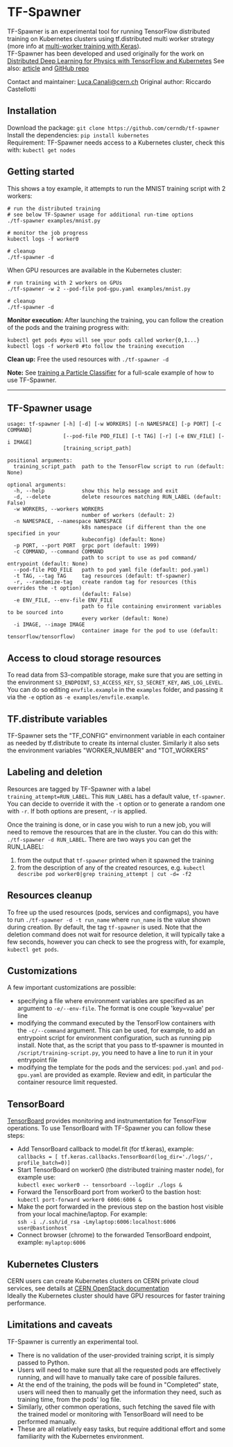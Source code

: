 # TF-Spawner

TF-Spawner is an experimental tool for running TensorFlow distributed training on Kubernetes clusters using 
tf.distributed multi worker strategy (more info at [multi-worker training with Keras](https://www.tensorflow.org/tutorials/distribute/multi_worker_with_keras)).  
TF-Spawner has been developed and used originally for the work on
[Distributed Deep Learning for Physics with TensorFlow and Kubernetes](https://db-blog.web.cern.ch/blog/luca-canali/2020-03-distributed-deep-learning-physics-tensorflow-and-kubernetes)
See also: [article](https://rdcu.be/b4Wk9) and [GitHub repo](https://github.com/cerndb/SparkDLTrigger)

Contact and maintainer: Luca.Canali@cern.ch
Original author: Riccardo Castellotti  

## Installation

Download the package: `git clone https://github.com/cerndb/tf-spawner`  
Install the dependencies: `pip install kubernetes`  
Requirement: TF-Spawner needs access to a Kubernetes cluster, check this with: `kubectl get nodes`

## Getting started

This shows a toy example, it attempts to run the MNIST training script with 2 workers:
```
# run the distributed training 
# see below TF-Spawner usage for additional run-time options
./tf-spawner examples/mnist.py

# monitor the job progress
kubectl logs -f worker0

# cleanup
./tf-spawner -d
```

When GPU resources are available in the Kubernetes cluster:
```
# run training with 2 workers on GPUs
./tf-spawner -w 2 --pod-file pod-gpu.yaml examples/mnist.py

# cleanup
./tf-spawner -d
```

**Monitor execution:** After launching the training, you can follow the creation of the pods and the training progress with:
```
kubectl get pods #you will see your pods called worker{0,1...}
kubectl logs -f worker0 #to follow the training execution
```
**Clean up:** Free the used resources with `./tf-spawner -d`

**Note:** 
See [training a Particle Classifier](https://github.com/cerndb/SparkDLTrigger/tree/master/Training_TFKeras_CPU_GPU_K8S_Distributed)
for a full-scale example of how to use TF-Spawner.
  
---
## TF-Spawner usage

```
usage: tf-spawner [-h] [-d] [-w WORKERS] [-n NAMESPACE] [-p PORT] [-c COMMAND]
                  [--pod-file POD_FILE] [-t TAG] [-r] [-e ENV_FILE] [-i IMAGE]
                  [training_script_path]

positional arguments:
  training_script_path  path to the TensorFlow script to run (default: None)

optional arguments:
  -h, --help            show this help message and exit
  -d, --delete          delete resources matching RUN_LABEL (default: False)
  -w WORKERS, --workers WORKERS
                        number of workers (default: 2)
  -n NAMESPACE, --namespace NAMESPACE
                        k8s namespace (if different than the one specified in your
                        kubeconfig) (default: None)
  -p PORT, --port PORT  grpc port (default: 1999)
  -c COMMAND, --command COMMAND
                        path to script to use as pod command/ entrypoint (default: None)
  --pod-file POD_FILE   path to pod yaml file (default: pod.yaml)
  -t TAG, --tag TAG     tag resources (default: tf-spawner)
  -r, --randomize-tag   create random tag for resources (this overrides the -t option)
                        (default: False)
  -e ENV_FILE, --env-file ENV_FILE
                        path to file containing environment variables to be sourced into
                        every worker (default: None)
  -i IMAGE, --image IMAGE
                        container image for the pod to use (default: tensorflow/tensorflow)

```

## Access to cloud storage resources
To read data from S3-compatible storage, make sure that you are setting in the environment
`S3_ENDPOINT`, `S3_ACCESS_KEY`, `S3_SECRET_KEY`, `AWS_LOG_LEVEL`.
You can do so editing `envfile.example` in the `examples` folder, and passing it via the `-e` option 
as `-e examples/envfile.example`.

## TF.distribute variables
TF-Spawner sets the "TF_CONFIG" envirnonment variable in each container as needed by tf.distribute to create its internal cluster.
Similarly it also sets the environment variables "WORKER_NUMBER" and "TOT_WORKERS"

## Labeling and deletion
Resources are tagged by TF-Spawner with a label `training_attempt=RUN_LABEL`.
This `RUN_LABEL` has a default value, `tf-spawner`.
You can decide to override it with the `-t` option or to generate a random one with `-r`.
If both options are present, `-r` is applied.

Once the training is done, or in case you wish to run a new job, you will need to remove the resources that are in the cluster.
You can do this with: `./tf-spawner -d RUN_LABEL`. There are two ways you can get the RUN\_LABEL:

1. from the output that `tf-spawner` printed when it spawned the training
2. from the description of any of the created resources, e.g. `kubectl describe pod worker0|grep training_attempt | cut -d= -f2`

## Resources cleanup
To free up the used resources (pods, services and configmaps), you have to run `./tf-spawner -d -t run_name` where `run_name` is the value shown during creation.
By default, the tag `tf-spawner` is used. Note that the deletion command does not wait for resource deletion,
it will typically take a few seconds, however you can check to see the progress with, for example, `kubectl get pods`.

## Customizations

A few important customizations are possible:
* specifying a file where environment variables are specified as an argument to `-e/--env-file`. The format is one couple 'key=value' per line
* modifying the command executed by the TensorFlow containers with the `-c/--command` argument.
This can be used, for example, to add an entrypoint script for environment configuration, such as running pip install.
Note that, as the script that you pass to tf-spawner is mounted in `/script/training-script.py`, you need to have a line to run it in your entrypoint file
* modifying the template for the pods and the services: `pod.yaml` and `pod-gpu.yaml` are provided as example. Review and edit,
in particular the container resource limit requested.

## TensorBoard

[TensorBoard](https://www.tensorflow.org/tensorboard) provides monitoring and instrumentation for TensorFlow operations.
To use TensorBoard with TF-Spawner you can follow these steps:
- Add TensorBoard callback to model.fit (for tf.keras), example:  
 `callbacks = [ tf.keras.callbacks.TensorBoard(log_dir='./logs/', profile_batch=0)]`
- Start TensorBoard on worker0 (the distributed training master node), for example use:  
  `kubectl exec worker0 -- tensorboard --logdir ./logs &`
- Forward the TensorBoard port from worker0 to the bastion host:  
  `kubectl port-forward worker0 6006:6006 &`
- Make the port forwarded in the previous step on the bastion host visible from your local machine/laptop. For example:  
  `ssh -i ./.ssh/id_rsa -Lmylaptop:6006:localhost:6006 user@bastionhost`
- Connect browser (chrome) to the forwarded TensorBoard endpoint, example: `mylaptop:6006`

## Kubernetes Clusters

CERN users can create Kubernetes clusters on CERN private cloud services, see details at [CERN OpenStack documentation](https://clouddocs.web.cern.ch/containers/quickstart.html)  
Ideally the Kubernetes cluster should have GPU resources for faster training performance.  

## Limitations and caveats

TF-Spawner is currently an experimental tool.
- There is no validation of the user-provided training script, it is simply passed to Python.
- Users will need to make sure that all the requested pods are effectively running, and will have to manually take care of possible failures.
- At the end of the training, the pods will be found in "Completed" state, users will need then to manually get the information they need, such as training time, from the pods' log file.
- Similarly, other common operations, such fetching the saved file with the trained model or monitoring with TensorBoard will need to be performed manually.
- These are all relatively easy tasks, but require additional effort and some familiarity with the Kubernetes environment. 

